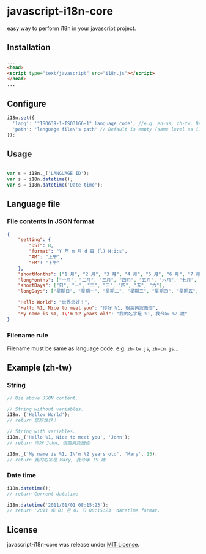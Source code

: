 # javascript-i18n-core

easy way to perform i18n in your javascript project.

## Installation

```html
...
<head>
<script type="text/javascript" src="i18n.js"></script>
</head>
...
```

## Configure
```javascript
i18n.set({
  'lang': '"ISO639-1-ISO3166-1" language code', //e.g. en-us, zh-tw. Default is auto detect from browser.
  'path': 'language file\'s path' // Default is empty (same level as i18n.js)
});
```
## Usage
```javascript

var s = i18n._('LANGUAGE ID');
var s = i18n.datetime();
var s = i18n.datetime('Date time');

```
## Language file 
### File contents in JSON format
```json
{
    "setting": {
        "DST": 8,
        "format": "Y 年 m 月 d 日 (l) H:i:s",
        "AM": "上午",
        "PM": "下午"
    },
    "shortMonths": ["1 月", "2 月", "3 月", "4 月", "5 月", "6 月", "7 月", "8 月", "9 月", "10 月", "11 月", "12 月"],
    "longMonths": ["一月", "二月", "三月", "四月", "五月", "六月", "七月", "八月", "九月", "十月", "十一月", "十二月"],
    "shortDays": ["日", "一", "二", "三", "四", "五", "六"],
    "longDays": ["星期日", "星期一", "星期二", "星期三", "星期四", "星期五", "星期六"],

    "Hello World": "世界您好！",
    "Hello %1, Nice to meet you": "你好 %1, 很高興認識你",
    "My name is %1, I\'m %2 years old": "我的名字是 %1, 我今年 %2 歲"
}
```
### Filename rule
Filename must be same as language code. e.g. `zh-tw.js`, `zh-cn.js`...

## Example (zh-tw)
### String
```javascript
// Use above JSON content.

// String without variables. 
i18n._('Hellow World'); 
// return 您好世界！

// String with variables.
i18n._('Hello %1, Nice to meet you', 'John'); 
// return 你好 John, 很高興認識你

i18n._('My name is %1, I\'m %2 years old', 'Mary', 15); 
// return 我的名字是 Mary, 我今年 15 歲
```
### Date time
```javascript
i18n.datetime(); 
// return Current datetime

i18n.datetime('2011/01/01 08:15:23');
// return '2011 年 01 月 01 日 08:15:23' datetime format.
```
## License
javascript-i18n-core was release under [MIT License](http://opensource.org/licenses/MIT).
